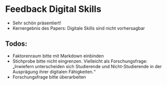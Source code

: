 # Feedback Digital Skills

* Sehr schön präsentiert!
* Kernergebnis des Papers: Digitale Skills sind nicht vorhersagbar

## Todos: 
* Faktorenraum bitte mit Markdown einbinden 
* Stichprobe bitte nicht eingrenzen. Vielleicht als Forschungsfrage: „Inwiefern unterscheiden sich Studierende und Nicht-Studierende in der Ausprägung ihrer digitalen Fähigkeiten.“
* Forschungsfrage bitte überarbeiten 
